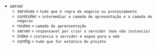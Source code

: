 - server
  - services = `tudo que é regra de negocio ou processamento`
  - controller = `intermediar a camada de apresentação e a camada de negocio`
  - routes = `camada de aprensentação`
  - server = `responsavel por criar o servidor (mas não instancia)`
  - index = `instancia o servidor e expoe para a web` 
  - config = `tudo que for estatico do projeto`

